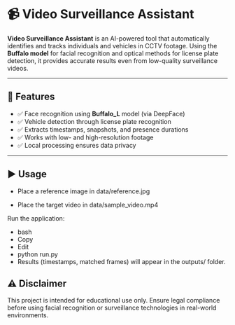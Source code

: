 # 📹 Video Surveillance Assistant

**Video Surveillance Assistant** is an AI-powered tool that automatically identifies and tracks individuals and vehicles in CCTV footage. Using the **Buffalo model** for facial recognition and optical methods for license plate detection, it provides accurate results even from low-quality surveillance videos.

---

## 🔧 Features

- ✅ Face recognition using **Buffalo_L** model (via DeepFace)
- ✅ Vehicle detection through license plate recognition
- ✅ Extracts timestamps, snapshots, and presence durations
- ✅ Works with low- and high-resolution footage
- ✅ Local processing ensures data privacy

---

## ▶️ Usage
- Place a reference image in data/reference.jpg

- Place the target video in data/sample_video.mp4

Run the application:

- bash
- Copy
- Edit
- python run.py
- Results (timestamps, matched frames) will appear in the outputs/ folder.


## ⚠️ Disclaimer
This project is intended for educational use only. Ensure legal compliance before using facial recognition or surveillance technologies in real-world environments.

